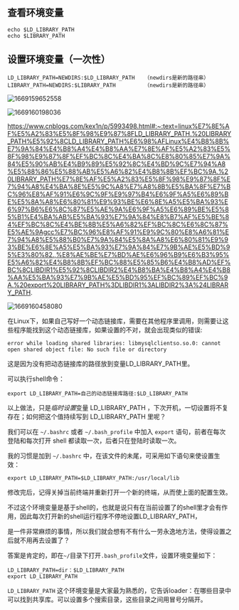 ## 查看环境变量
```
echo $LD_LIBRARY_PATH
echo $LIBRARY_PATH
```

## 设置环境变量（一次性）
```
LD_LIBRARY_PATH=NEWDIRS:$LD_LIBRARY_PATH   （newdirs是新的路径串）
LIBRARY_PATH=NEWDIRS:$LIBRARY_PATH         （newdirs是新的路径串）
```

![1669159652558](https://user-images.githubusercontent.com/63440757/203441471-2cefb5db-3b2b-4f16-8a73-81cc78274479.png)


![1669160198036](https://user-images.githubusercontent.com/63440757/203442454-24e790c1-343d-4206-8bb4-4090fd424741.png)

https://www.cnblogs.com/kex1n/p/5993498.html#:~:text=linux%E7%8E%AF%E5%A2%83%E5%8F%98%E9%87%8FLD_LIBRARY_PATH.%20LIBRARY_PATH%E5%92%8CLD_LIBRARY_PATH%E6%98%AFLinux%E4%B8%8B%E7%9A%84%E4%B8%A4%E4%B8%AA%E7%8E%AF%E5%A2%83%E5%8F%98%E9%87%8F%EF%BC%8C%E4%BA%8C%E8%80%85%E7%9A%84%E5%90%AB%E4%B9%89%E5%92%8C%E4%BD%9C%E7%94%A8%E5%88%86%E5%88%AB%E5%A6%82%E4%B8%8B%EF%BC%9A.%20LIBRARY_PATH%E7%8E%AF%E5%A2%83%E5%8F%98%E9%87%8F%E7%94%A8%E4%BA%8E%E5%9C%A8%E7%A8%8B%E5%BA%8F%E7%BC%96%E8%AF%91%E6%9C%9F%E9%97%B4%E6%9F%A5%E6%89%BE%E5%8A%A8%E6%80%81%E9%93%BE%E6%8E%A5%E5%BA%93%E6%97%B6%E6%8C%87%E5%AE%9A%E6%9F%A5%E6%89%BE%E5%85%B1%E4%BA%AB%E5%BA%93%E7%9A%84%E8%B7%AF%E5%BE%84%EF%BC%8C%E4%BE%8B%E5%A6%82%EF%BC%8C%E6%8C%87%E5%AE%9Agcc%E7%BC%96%E8%AF%91%E9%9C%80%E8%A6%81%E7%94%A8%E5%88%B0%E7%9A%84%E5%8A%A8%E6%80%81%E9%93%BE%E6%8E%A5%E5%BA%93%E7%9A%84%E7%9B%AE%E5%BD%95%E3%80%82.,%E8%AE%BE%E7%BD%AE%E6%96%B9%E6%B3%95%E5%A6%82%E4%B8%8B%EF%BC%88%E5%85%B6%E4%B8%AD%EF%BC%8CLIBDIR1%E5%92%8CLIBDIR2%E4%B8%BA%E4%B8%A4%E4%B8%AA%E5%BA%93%E7%9B%AE%E5%BD%95%EF%BC%89%EF%BC%9A.%20export%20LIBRARY_PATH%3DLIBDIR1%3ALIBDIR2%3A%24LIBRARY_PATH.


![1669160458080](https://user-images.githubusercontent.com/63440757/203442982-d2be1b2b-b245-4af3-894b-d8aa509e8c5a.png)

在Linux下，如果自己写好一个动态链接库，需要在其他程序里调用，则需要让这些程序能找到这个动态链接库，如果设置的不对，就会出现类似的错误:
```
error while loading shared libraries: libmysqlclientso.so.0: cannot open shared object file: No such file or directory
```

这是因为没有把动态链接库的路径放到变量LD_LIBRARY_PATH里。

可以执行shell命令：
```
export LD_LIBRARY_PATH=自己的动态链接库路径:$LD_LIBRARY_PATH
```
以上做法，只是*临时设置*变量 LD_LIBRARY_PATH ，下次开机，一切设置将不复存在；如何把这个值持续写到 LD_LIBRARY_PATH 里呢？

我们可以在 `~/.bashrc` 或者 `~/.bash_profile` 中加入 `export` 语句，前者在每次登陆和每次打开 shell 都读取一次，后者只在登陆时读取一次。

我的习惯是加到 `~/.bashrc` 中，在该文件的未尾，可采用如下语句来使设置生效：
```
export LD_LIBRARY_PATH=$LD_LIBRARY_PATH:/usr/local/lib
```
修改完后，记得关掉当前终端并重新打开一个新的终端，从而使上面的配置生效。


不过这个环境变量是基于shell的，也就是说只有在当前设置了的shell里才会有作用，因此每次打开新的shell运行程序不停地设置LD_LIBRARY_PATH，

是一件非常麻烦的事情，所以我们就会想有不有什么一劳永逸地方法，使得设置之后就不用再去设置了？

答案是肯定的，即在`~/`目录下打开`.bash_profile`文件，设置环境变量如下：
```
LD_LIBRARY_PATH=dir：$LD_LIBRARY_PATH
export LD_LIBRARY_PATH
```
`LD_LIBRARY_PATH`  这个环境变量是大家最为熟悉的，它告诉loader：在哪些目录中可以找到共享库。可以设置多个搜索目录，这些目录之间用冒号分隔开。
